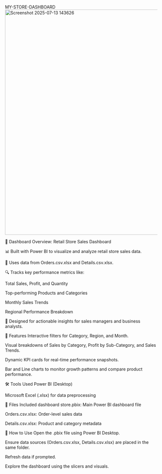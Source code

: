 
MY-STORE-DASHBOARD
<img width="1321" height="742" alt="Screenshot 2025-07-13 143626" src="https://github.com/user-attachments/assets/3cf8eb0e-5e03-42be-aa43-edbd56030111" />

🧾 Dashboard Overview: Retail Store Sales Dashboard


📊 Built with Power BI to visualize and analyze retail store sales data.

📁 Uses data from Orders.csv.xlsx and Details.csv.xlsx.

🔍 Tracks key performance metrics like:

Total Sales, Profit, and Quantity

Top-performing Products and Categories

Monthly Sales Trends

Regional Performance Breakdown

📌 Designed for actionable insights for sales managers and business analysts.



🚀 Features
Interactive filters for Category, Region, and Month.

Visual breakdowns of Sales by Category, Profit by Sub-Category, and Sales Trends.

Dynamic KPI cards for real-time performance snapshots.

Bar and Line charts to monitor growth patterns and compare product performance.



🛠️ Tools Used
Power BI (Desktop)

Microsoft Excel (.xlsx) for data preprocessing



📂 Files Included
dashboard store.pbix: Main Power BI dashboard file

Orders.csv.xlsx: Order-level sales data

Details.csv.xlsx: Product and category metadata



📌 How to Use
Open the .pbix file using Power BI Desktop.

Ensure data sources (Orders.csv.xlsx, Details.csv.xlsx) are placed in the same folder.

Refresh data if prompted.

Explore the dashboard using the slicers and visuals.

